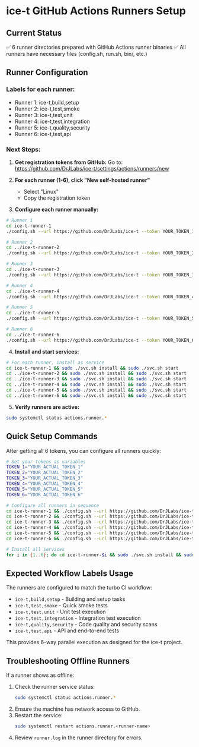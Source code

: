 # ice-t GitHub Actions Runners Setup

## Current Status
✅ 6 runner directories prepared with GitHub Actions runner binaries
✅ All runners have necessary files (config.sh, run.sh, bin/, etc.)

## Runner Configuration

### Labels for each runner:
- Runner 1: ice-t,build,setup
- Runner 2: ice-t,test,smoke  
- Runner 3: ice-t,test,unit
- Runner 4: ice-t,test,integration
- Runner 5: ice-t,quality,security
- Runner 6: ice-t,test,api

### Next Steps:

1. **Get registration tokens from GitHub:**
   Go to: https://github.com/DrJLabs/ice-t/settings/actions/runners/new
   
2. **For each runner (1-6), click "New self-hosted runner"**
   - Select "Linux" 
   - Copy the registration token
   
3. **Configure each runner manually:**

```bash
# Runner 1
cd ice-t-runner-1
./config.sh --url https://github.com/DrJLabs/ice-t --token YOUR_TOKEN_1 --name ice-t-runner-1 --labels ice-t,build,setup --work _work --replace --unattended --runasservice

# Runner 2  
cd ../ice-t-runner-2
./config.sh --url https://github.com/DrJLabs/ice-t --token YOUR_TOKEN_2 --name ice-t-runner-2 --labels ice-t,test,smoke --work _work --replace --unattended --runasservice

# Runner 3
cd ../ice-t-runner-3
./config.sh --url https://github.com/DrJLabs/ice-t --token YOUR_TOKEN_3 --name ice-t-runner-3 --labels ice-t,test,unit --work _work --replace --unattended --runasservice

# Runner 4
cd ../ice-t-runner-4
./config.sh --url https://github.com/DrJLabs/ice-t --token YOUR_TOKEN_4 --name ice-t-runner-4 --labels ice-t,test,integration --work _work --replace --unattended --runasservice

# Runner 5
cd ../ice-t-runner-5
./config.sh --url https://github.com/DrJLabs/ice-t --token YOUR_TOKEN_5 --name ice-t-runner-5 --labels ice-t,quality,security --work _work --replace --unattended --runasservice

# Runner 6
cd ../ice-t-runner-6
./config.sh --url https://github.com/DrJLabs/ice-t --token YOUR_TOKEN_6 --name ice-t-runner-6 --labels ice-t,test,api --work _work --replace --unattended --runasservice
```

4. **Install and start services:**

```bash
# For each runner, install as service
cd ice-t-runner-1 && sudo ./svc.sh install && sudo ./svc.sh start
cd ../ice-t-runner-2 && sudo ./svc.sh install && sudo ./svc.sh start  
cd ../ice-t-runner-3 && sudo ./svc.sh install && sudo ./svc.sh start
cd ../ice-t-runner-4 && sudo ./svc.sh install && sudo ./svc.sh start
cd ../ice-t-runner-5 && sudo ./svc.sh install && sudo ./svc.sh start
cd ../ice-t-runner-6 && sudo ./svc.sh install && sudo ./svc.sh start
```

5. **Verify runners are active:**
```bash
sudo systemctl status actions.runner.*
```

## Quick Setup Commands

After getting all 6 tokens, you can configure all runners quickly:

```bash
# Set your tokens as variables
TOKEN_1="YOUR_ACTUAL_TOKEN_1"
TOKEN_2="YOUR_ACTUAL_TOKEN_2"  
TOKEN_3="YOUR_ACTUAL_TOKEN_3"
TOKEN_4="YOUR_ACTUAL_TOKEN_4"
TOKEN_5="YOUR_ACTUAL_TOKEN_5"
TOKEN_6="YOUR_ACTUAL_TOKEN_6"

# Configure all runners in sequence
cd ice-t-runner-1 && ./config.sh --url https://github.com/DrJLabs/ice-t --token $TOKEN_1 --name ice-t-runner-1 --labels ice-t,build,setup --work _work --replace --unattended --runasservice && cd ..
cd ice-t-runner-2 && ./config.sh --url https://github.com/DrJLabs/ice-t --token $TOKEN_2 --name ice-t-runner-2 --labels ice-t,test,smoke --work _work --replace --unattended --runasservice && cd ..
cd ice-t-runner-3 && ./config.sh --url https://github.com/DrJLabs/ice-t --token $TOKEN_3 --name ice-t-runner-3 --labels ice-t,test,unit --work _work --replace --unattended --runasservice && cd ..
cd ice-t-runner-4 && ./config.sh --url https://github.com/DrJLabs/ice-t --token $TOKEN_4 --name ice-t-runner-4 --labels ice-t,test,integration --work _work --replace --unattended --runasservice && cd ..
cd ice-t-runner-5 && ./config.sh --url https://github.com/DrJLabs/ice-t --token $TOKEN_5 --name ice-t-runner-5 --labels ice-t,quality,security --work _work --replace --unattended --runasservice && cd ..
cd ice-t-runner-6 && ./config.sh --url https://github.com/DrJLabs/ice-t --token $TOKEN_6 --name ice-t-runner-6 --labels ice-t,test,api --work _work --replace --unattended --runasservice && cd ..

# Install all services
for i in {1..6}; do cd ice-t-runner-$i && sudo ./svc.sh install && sudo ./svc.sh start && cd ..; done
```

## Expected Workflow Labels Usage

The runners are configured to match the turbo CI workflow:

- `ice-t,build,setup` - Building and setup tasks
- `ice-t,test,smoke` - Quick smoke tests  
- `ice-t,test,unit` - Unit test execution
- `ice-t,test,integration` - Integration test execution
- `ice-t,quality,security` - Code quality and security scans
- `ice-t,test,api` - API and end-to-end tests

This provides 6-way parallel execution as designed for the ice-t project. 
## Troubleshooting Offline Runners

If a runner shows as offline:

1. Check the runner service status:
   ```bash
   sudo systemctl status actions.runner.*
   ```
2. Ensure the machine has network access to GitHub.
3. Restart the service:
   ```bash
   sudo systemctl restart actions.runner.<runner-name>
   ```
4. Review `runner.log` in the runner directory for errors.

